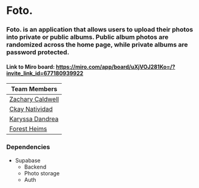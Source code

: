 # Foto.

### Foto. is an application that allows users to upload their photos into private or public albums. Public album photos are randomized across the home page, while private albums are password protected.

#### Link to Miro board: https://miro.com/app/board/uXjVOJ281Ko=/?invite_link_id=677180939922

| Team Members                                          |
| ----------------------------------------------------- |
| [Zachary Caldwell](https://github.com/zcaldwell)      |
| [Ckay Natividad](https://github.com/ckaynatividad)    |
| [Karyssa Dandrea](https://github.com/karyssa-dandrea) |
| [Forest Heims](https://github.com/forestheims)        |

### Dependencies

- Supabase
  - Backend
  - Photo storage
  - Auth

